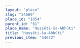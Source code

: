 ```yaml
---
layout: "place"
slug: "34669"
place_id: "1054"
parent_id: "61"
place_name: "Huṣṣēti-ša-Ahhūti"
title: "Huṣṣēti-ša-Ahhūti"
previous_item: "34672"
---
```

